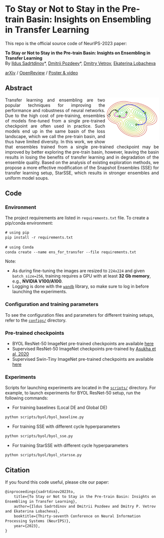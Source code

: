# To Stay or Not to Stay in the Pre-train Basin: Insights on Ensembling in Transfer Learning

This repo is the official source code of NeurIPS-2023 paper:

**To Stay or Not to Stay in the Pre-train Basin: Insights on Ensembling in Transfer Learning** \
By [Ildus Sadrtdinov](https://scholar.google.com/citations?user=XhqNegUAAAAJ&hl=en)\*,
[Dmitrii Pozdeev](https://scholar.google.com/citations?user=4dlh3pkAAAAJ&hl=en)\*,
[Dmitry Vetrov](https://scholar.google.com/citations?user=7HU0UoUAAAAJ&hl=en),
[Ekaterina Lobacheva](https://tipt0p.github.io/)

[arXiv](https://arxiv.org/abs/2303.03374) / [OpenReview](https://openreview.net/forum?id=NNooZoQpP4&noteId=9lHQopv0ZL) / [Poster & video](https://nips.cc/virtual/2023/poster/71864)

## Abstract

<div align="justify">
<img align="right" width=35% src="https://github.com/isadrtdinov/ens-for-transfer/blob/master/images/logo.jpg" />
Transfer learning and ensembling are two popular techniques for improving the performance and robustness of neural networks. Due to the high cost of pre-training, ensembles of models fine-tuned from a single pre-trained checkpoint are often used in practice. Such models end up in the same basin of the loss landscape, which we call the pre-train basin, and thus have limited diversity. In this work, we show that ensembles trained from a single pre-trained checkpoint may be improved by better exploring the pre-train basin, however, leaving the basin results in losing the benefits of transfer learning and in degradation of the ensemble quality. Based on the analysis of existing exploration methods, we propose a more effective modification of the Snapshot Ensembles (SSE) for transfer learning setup, StarSSE, which results in stronger ensembles and uniform model soups.
</div>

## Code

### Environment
The project requirements are listed in `requirements.txt` file. To create a pip/conda environment:

```
# using pip
pip install -r requirements.txt

# using Conda
conda create --name ens_for_transfer --file requirements.txt
```

Note:
- As during fine-tuning the images are resized to `224x224` and given `batch_size=256`, training requires a GPU with at least **32 Gb memory**, e.g., **NVIDIA V100/A100**.
- Logging is done with the [`wandb`](https://wandb.ai/) library, so make sure to log in before launching the experiments.

### Configuration and training parameters

To see the configuration files and parameters for different training setups, refer to the [`configs/`](https://github.com/isadrtdinov/ens-for-transfer/tree/master/configs) directory.

### Pre-trained checkpoints

- BYOL ResNet-50 ImageNet pre-trained checkpoints are available [here](https://drive.google.com/drive/folders/1BONZZ6pytC3yP2EXcZJaB07z4eKmtx20?usp=sharing)
- Supervised ResNet-50 ImageNet checkpoints pre-trained by [Asukha et al, 2020](https://github.com/SamsungLabs/pytorch-ensembles)
- Supervised Swin-Tiny ImageNet pre-trained checkpoints are available [here](https://drive.google.com/drive/folders/1gF_T3r7cyDO-JqnIGnWUVQy2GvSHR_IC?usp=sharing)

### Experiments

Scripts for launching experiments are located in the [`scripts/`](https://github.com/isadrtdinov/ens-for-transfer/tree/master/scripts) directory. For example, to launch experiments for BYOL ResNet-50 setup, run the following commands:

- For training baselines (Local DE and Global DE)
```sh
python scripts/byol/byol_baseline.py
```

- For training SSE with different cycle hyperparameters
```sh
python scripts/byol/byol_sse.py
```
  
- For training StarSSE with different cycle hyperparameters
```sh
python scripts/byol/byol_starsse.py
```

## Citation

If you found this code useful, please cite our paper:

```
@inproceedings{sadrtdinov2023to,
    title={To Stay or Not to Stay in the Pre-train Basin: Insights on Ensembling in Transfer Learning},
    author={Ildus Sadrtdinov and Dmitrii Pozdeev and Dmitry P. Vetrov and Ekaterina Lobacheva},
    booktitle={Thirty-seventh Conference on Neural Information Processing Systems (NeurIPS)},
    year={2023},
}
```
